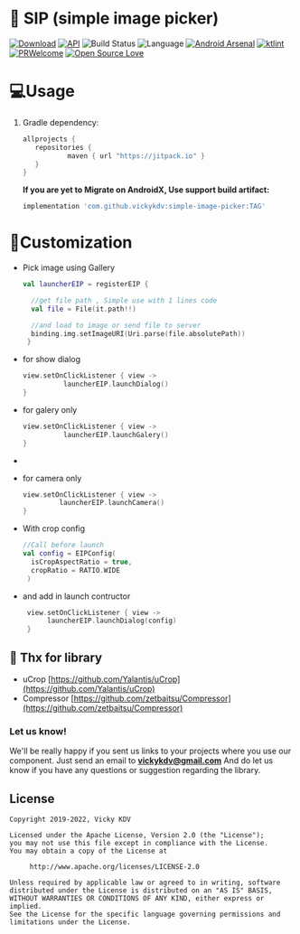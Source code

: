 # 📸 SIP (simple image picker)

[![Download](https://jitpack.io/v/vickyKDV/simple-image-picker.svg)](https://jitpack.io/#vickyKDV/simple-image-picker)
[![API](https://img.shields.io/badge/API-19%2B-brightgreen.svg?style=social)](https://android-arsenal.com/api?level=19)
![Build Status](https://github.com/Dhaval2404/ImagePicker/workflows/Build/badge.svg)
![Language](https://img.shields.io/badge/language-Kotlin-orange.svg)
[![Android Arsenal]( https://img.shields.io/badge/Android%20Arsenal-ImagePicker-green.svg?style=flat )]( https://android-arsenal.com/details/1/7510 )
[![ktlint](https://img.shields.io/badge/code%20style-%E2%9D%A4-FF4081.svg)](https://ktlint.github.io/)
[![PRWelcome](https://img.shields.io/badge/PRs-welcome-brightgreen.svg)](https://github.com/vickykdv/simple-image-picker)
[![Open Source Love](https://badges.frapsoft.com/os/v1/open-source.svg?v=102)](https://opensource.org/licenses/Apache-2.0)


# 💻Usage


1. Gradle dependency:

   ```groovy
   allprojects {
      repositories {
              maven { url "https://jitpack.io" }
      }
   }
   ```

   **If you are yet to Migrate on AndroidX, Use support build artifact:**
   ```groovy
   implementation 'com.github.vickykdv:simple-image-picker:TAG'
    ```

# 🎨Customization

* Pick image using Gallery
  ```kotlin
  val launcherEIP = registerEIP {
  
    //get file path , Simple use with 1 lines code
    val file = File(it.path!!)

    //and load to image or send file to server
    binding.img.setImageURI(Uri.parse(file.absolutePath))
   }
  ```

* for show dialog
  ```kotlin
  view.setOnClickListener { view ->
            launcherEIP.launchDialog()
  }
  ```
  
* for galery only
  ```kotlin
  view.setOnClickListener { view ->
            launcherEIP.launchGalery()
  }
* ```

* for camera only  
   ```kotlin
  view.setOnClickListener { view ->
            launcherEIP.launchCamera()
  }  
   ```
  

* With crop config

  ```kotlin
  //Call before launch
  val config = EIPConfig(
    isCropAspectRatio = true,
    cropRatio = RATIO.WIDE
   )
  ```
  
* and add in launch contructor
  ```kotlin
   view.setOnClickListener { view ->
        launcherEIP.launchDialog(config)
   }
   ```


## 📃 Thx for library
* uCrop [https://github.com/Yalantis/uCrop](https://github.com/Yalantis/uCrop)
* Compressor [https://github.com/zetbaitsu/Compressor](https://github.com/zetbaitsu/Compressor)

### Let us know!
We'll be really happy if you sent us links to your projects where you use our component. Just send an email to **vickykdv@gmail.com** And do let us know if you have any questions or suggestion regarding the library.

## License

    Copyright 2019-2022, Vicky KDV

    Licensed under the Apache License, Version 2.0 (the "License");
    you may not use this file except in compliance with the License.
    You may obtain a copy of the License at

         http://www.apache.org/licenses/LICENSE-2.0

    Unless required by applicable law or agreed to in writing, software
    distributed under the License is distributed on an "AS IS" BASIS,
    WITHOUT WARRANTIES OR CONDITIONS OF ANY KIND, either express or implied.
    See the License for the specific language governing permissions and
    limitations under the License.

